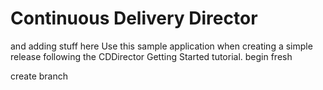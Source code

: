 # Continuous Delivery Director
and adding stuff here
Use this sample application when creating a simple release following the CDDirector Getting Started tutorial.
begin fresh

create branch




